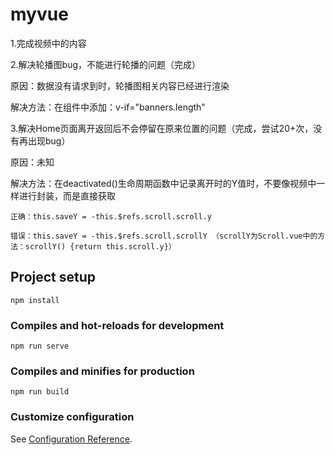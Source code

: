 # myvue

1.完成视频中的内容

2.解决轮播图bug，不能进行轮播的问题（完成）

原因：数据没有请求到时，轮播图相关内容已经进行渲染
    
解决方法：在<Swiper>组件中添加：v-if="banners.length"
	  
3.解决Home页面离开返回后不会停留在原来位置的问题（完成，尝试20+次，没有再出现bug）

原因：未知
	  
解决方法：在deactivated()生命周期函数中记录离开时的Y值时，不要像视频中一样进行封装，而是直接获取
	  
	正确：this.saveY = -this.$refs.scroll.scroll.y
		  
	错误：this.saveY = -this.$refs.scroll.scrollY （scrollY为Scroll.vue中的方法：scrollY() {return this.scroll.y}）



## Project setup
```
npm install
```

### Compiles and hot-reloads for development
```
npm run serve
```

### Compiles and minifies for production
```
npm run build
```

### Customize configuration
See [Configuration Reference](https://cli.vuejs.org/config/).
